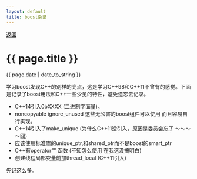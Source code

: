 ```yaml
---
layout: default
title: boost杂记
---
```

<a href="https://wangxiaozhi123.github.io">返回</a>
<h1>{{ page.title }}</h1>
<p>{{ page.date | date_to_string }}</p>
学习boost发现C++的别样的亮点，这是学习C++98和C++11不曾有的感觉。下面是记录了boost用法和C++一些少见的特性，避免遗忘去记录。

* C++14引入0bXXXX (二进制字面量)。
* noncopyable ignore_unused 这些无公害的boost组件可以使用 而且容易自行实现。
* C++14引入了make_unique (为什么C++11没引入，原因是委员会忘了 ～～～～囧)
* 应该使用标准库的unique_ptr,和shared_ptr而不是boost的smart_ptr
* C++有operator"" 函数 (不知怎么使用 在我这没搞明白)
* 创建线程局部变量前加thread_local (C++11引入)

先记这么多。
